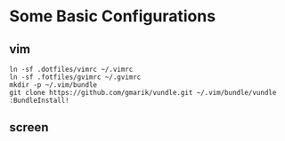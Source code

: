 # Some Basic Configurations

## vim

    ln -sf .dotfiles/vimrc ~/.vimrc
    ln -sf .fotfiles/gvimrc ~/.gvimrc
    mkdir -p ~/.vim/bundle
    git clone https://github.com/gmarik/vundle.git ~/.vim/bundle/vundle
    :BundleInstall!
    
## screen
